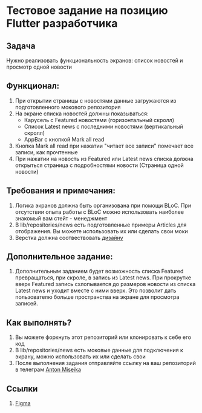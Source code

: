# Тестовое задание на позицию Flutter разработчика

## Задача
Нужно реализовать функциональность экранов: список новостей и просмотр одной новости

## Функционал:

1. При открытии страницы с новостями данные загружаются из подготовленного мокового репозитория
2. На экране списка новостей должны показываться:
    - Карусель с Featured новостями (горизонтальный скролл)
    - Список Latest news c последними новостями (вертикальный скролл)
    - AppBar с кнопкой Mark all read
3. Кнопка Mark all read при нажатии "читает все записи" помечает все записи, как прочтенные
4. При нажатии на новость из Featured или Latest news списка должна открыться страница с подробностями новости (Страница одной новости)

## Требования и примечания:
1. Логика экранов должна быть организована при помощи BLoC.
При отсутствии опыта работы с BLoC можно использовать наиболее знакомый вам стейт - менеджмент
2. В lib/repositories/news есть подготовленные примеры Articles для отображения. Вы можете использовать их или сделать свои моки
3. Верстка должна соотвествовать [дизайну](https://www.figma.com/file/Argrws6VDUE8Qvg2DwySIH/Untitled?node-id=0%3A1)

## Дополнительное задание:
1. Дополнительным заданием будет возможность списка Featured превращаться, при скроле, в запись из Latest news.
При прокрутке вверх Featured запись схлопывается до размеров новости из списка Latest news и уходит вместе с ними вверх. Это позволит дать пользователю больше пространства на экране для просмотра записей.

## Как выполнять?
1. Вы можете форкнуть этот репозиторий или клонировать к себе его код
2. В lib/repositories/news есть моковые данные для подключения к экрану, можно использовать их или сделать свои
3. После выполнения задания отправляйте ссылку на ваш репозиторий в телеграм [Anton Miseika](https://t.me/anton_miseika)

## Ссылки
1. [Figma](https://www.figma.com/file/Argrws6VDUE8Qvg2DwySIH/Untitled?node-id=0%3A1)